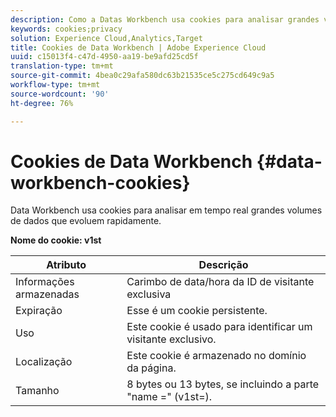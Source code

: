 ```yaml
---
description: Como a Datas Workbench usa cookies para analisar grandes volumes de dados em rápida evolução em tempo real.
keywords: cookies;privacy
solution: Experience Cloud,Analytics,Target
title: Cookies de Data Workbench | Adobe Experience Cloud
uuid: c15013f4-c47d-4950-aa19-be9afd25cd5f
translation-type: tm+mt
source-git-commit: 4bea0c29afa580dc63b21535ce5c275cd649c9a5
workflow-type: tm+mt
source-wordcount: '90'
ht-degree: 76%

---
```



# Cookies de Data Workbench {#data-workbench-cookies}

Data Workbench usa cookies para analisar em tempo real grandes volumes de dados que evoluem rapidamente.

**Nome do cookie: v1st**

| Atributo | Descrição |
|---|---|
| Informações armazenadas | Carimbo de data/hora da ID de visitante exclusiva |
| Expiração | Esse é um cookie persistente. |
| Uso | Este cookie é usado para identificar um visitante exclusivo. |
| Localização | Este cookie é armazenado no domínio da página. |
| Tamanho | 8 bytes ou 13 bytes, se incluindo a parte &quot;name =&quot; (v1st=). |

